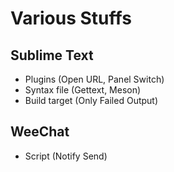 # Various Stuffs

## Sublime Text

* Plugins (Open URL, Panel Switch)
* Syntax file (Gettext, Meson)
* Build target (Only Failed Output)

## WeeChat

* Script (Notify Send)
